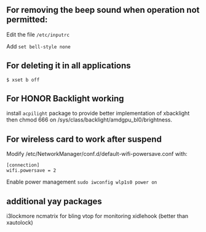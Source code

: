 ## For removing the beep sound when operation not permitted:

Edit the file `/etc/inputrc`

Add `set bell-style none`

## For deleting it in all applications

`$ xset b off`


## For HONOR Backlight working

install `acpilight` package to provide better implementation of xbacklight
then chmod 666 on /sys/class/backlight/amdgpu_bl0/brightness.

## For wireless card to work after suspend

Modify /etc/NetworkManager/conf.d/default-wifi-powersave.conf with:
```text
[connection]
wifi.powersave = 2
```

Enable power management
`sudo iwconfig wlp1s0 power on`

## additional yay packages

i3lockmore
ncmatrix for bling
vtop for monitoring
xidlehook (better than xautolock)
